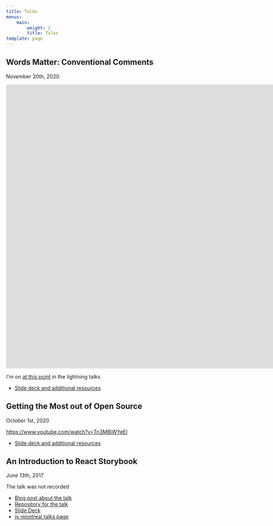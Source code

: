 ```yaml
---
title: Talks
menus:
    main:
        weight: 2
        title: Talks
template: page
---
```


## Words Matter: Conventional Comments

<time datetime="2020-11-20">November 20th, 2020</time>

<iframe width="1920" height="777" src="https://www.youtube.com/embed/MMabY-Cm_V4" frameborder="0" allow="accelerometer; autoplay; clipboard-write; encrypted-media; gyroscope; picture-in-picture" allowfullscreen></iframe>

I'm on [at this point](https://www.youtube.com/watch?v=MMabY-Cm_V4&t=3010) in the lightning talks

-   [Slide deck and additional resources](/lightning2020)

## Getting the Most out of Open Source

<time datetime="2020-10-01">October 1st, 2020</time>

https://www.youtube.com/watch?v=Tn3MBiWYeEI

-   [Slide deck and additional resources](https://www.digitalocean.com/community/tech_talks/getting-the-most-out-of-open-source)

## An Introduction to React Storybook

<time datetime="2017-06-15">June 13th, 2017</time>

The talk was not recorded

-   [Blog post about the talk](/posts/my-talk-on-react-storybook-at-the-js-montreal-meetup-2598)
-   [Repository for the talk](https://github.com/nickytonline/js-montreal-storybook-talk-2017-06-130)
-   [Slide Deck](https://storybookslides.iamdeveloper.com/#/?_k=a89mml)
-   [js-montreal talks page](https://js-montreal.org/archive.html)
